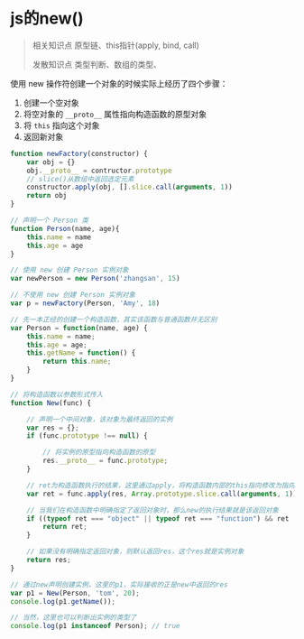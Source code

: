 # js的new()

> 相关知识点
> 原型链、this指针(apply, bind, call)
>
> 发散知识点
> 类型判断、数组的类型、

使用 new 操作符创建一个对象的时候实际上经历了四个步骤：

1. 创建一个空对象
2. 将空对象的 `__proto__` 属性指向构造函数的原型对象
3. 将 `this` 指向这个对象
4. 返回新对象

```javascript
function newFactory(constructor) {
    var obj = {}
    obj.__proto__ = contructor.prototype
    // slice()从数组中返回选定元素
    constructor.apply(obj, [].slice.call(arguments, 1))
    return obj
}

// 声明一个 Person 类
function Person(name, age){
    this.name = name
    this.age = age
}

// 使用 new 创建 Person 实例对象
var newPerson = new Person('zhangsan', 15)

// 不使用 new 创建 Person 实例对象
var p = newFactory(Person, 'Amy', 18)
```

[参考]: https://www.cnblogs.com/faith3/p/6209741.html



```js
// 先一本正经的创建一个构造函数，其实该函数与普通函数并无区别
var Person = function(name, age) {
    this.name = name;
    this.age = age;
    this.getName = function() {
        return this.name;
    }
}

// 将构造函数以参数形式传入
function New(func) {

    // 声明一个中间对象，该对象为最终返回的实例
    var res = {};
    if (func.prototype !== null) {

        // 将实例的原型指向构造函数的原型
        res.__proto__ = func.prototype;
    }

    // ret为构造函数执行的结果，这里通过apply，将构造函数内部的this指向修改为指向res，即为实例对象
    var ret = func.apply(res, Array.prototype.slice.call(arguments, 1));

    // 当我们在构造函数中明确指定了返回对象时，那么new的执行结果就是该返回对象
    if ((typeof ret === "object" || typeof ret === "function") && ret !== null) {
        return ret;
    }

    // 如果没有明确指定返回对象，则默认返回res，这个res就是实例对象
    return res;
}

// 通过new声明创建实例，这里的p1，实际接收的正是new中返回的res
var p1 = New(Person, 'tom', 20);
console.log(p1.getName());

// 当然，这里也可以判断出实例的类型了
console.log(p1 instanceof Person); // true
```

[参考]: https://yangbo5207.github.io/wutongluo/ji-chu-jin-jie-xi-lie/jiu-3001-mian-xiang-dui-xiang.html

